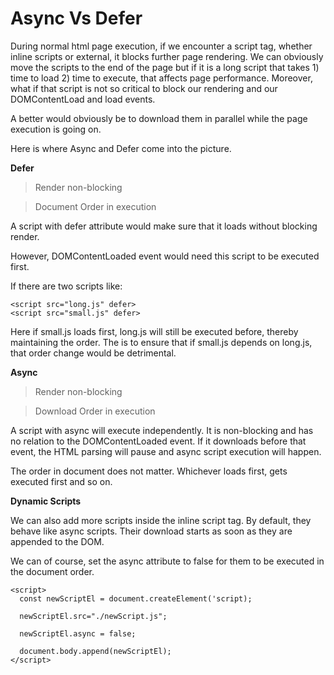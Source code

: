 # Async Vs Defer

During normal html page execution, if we encounter a script tag, whether inline scripts or external, it blocks further page rendering. We can obviously move the scripts to the end of the page but if it is a long script that takes 1) time to load 2) time to execute, that affects page performance. Moreover, what if that script is not so critical to block our rendering and our DOMContentLoad and load events.

A better would obviously be to download them in parallel while the page execution is going on.

Here is where Async and Defer come into the picture.


**Defer**

> Render non-blocking

> Document Order in execution

A script with defer attribute would make sure that it loads without blocking render.

However, DOMContentLoaded event would need this script to be executed first.

If there are two scripts like:

```
<script src="long.js" defer>
<script src="small.js" defer>

```

Here if small.js loads first, long.js will still be executed before, thereby maintaining the order. The is to ensure that if small.js depends on long.js, that order change would be detrimental.


**Async**

> Render non-blocking

> Download Order in execution

A script with async will execute independently.
It is non-blocking and has no relation to the DOMContentLoaded event.
If it downloads before that event, the HTML parsing will pause and async script execution will happen.

The order in document does not matter. Whichever loads first, gets executed first and so on.


**Dynamic Scripts**

We can also add more scripts inside the inline script tag. By default, they behave like async scripts. Their download starts as soon as they are appended to the DOM.

We can of course, set the async attribute to false for them to be executed in the document order.

```
<script>
  const newScriptEl = document.createElement('script);

  newScriptEl.src="./newScript.js";

  newScriptEl.async = false;

  document.body.append(newScriptEl);
</script>
```
